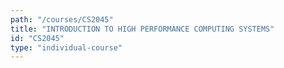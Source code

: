 ```yaml
---
path: "/courses/CS2045"
title: "INTRODUCTION TO HIGH PERFORMANCE COMPUTING SYSTEMS"
id: "CS2045"
type: "individual-course"
---
```

